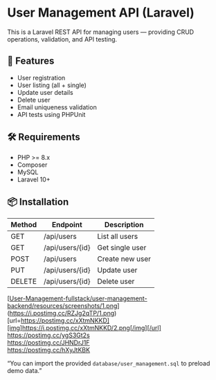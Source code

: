 # User Management API (Laravel)

This is a Laravel REST API for managing users — providing CRUD operations, validation, and API testing.

## 🚀 Features
- User registration
- User listing (all + single)
- Update user details
- Delete user
- Email uniqueness validation
- API tests using PHPUnit

## 🛠 Requirements
- PHP >= 8.x
- Composer
- MySQL
- Laravel 10+

## 📦 Installation


| Method | Endpoint        | Description     |
| ------ | --------------- | --------------- |
| GET    | /api/users      | List all users  |
| GET    | /api/users/{id} | Get single user |
| POST   | /api/users      | Create new user |
| PUT    | /api/users/{id} | Update user     |
| DELETE | /api/users/{id} | Delete user     |


[[User-Management-fullstack/user-management-backend/resources/screenshots/1.png](https://postimg.cc/PChbwX9Z)](https://i.postimg.cc/RZJg2qTP/1.png)  
[url=https://postimg.cc/xXtmNKKD][img]https://i.postimg.cc/xXtmNKKD/2.png[/img][/url]  
https://postimg.cc/ygS3Gt2s  
https://postimg.cc/JHNDrJ1F  
https://postimg.cc/hXyJtKBK  


“You can import the provided `database/user_management.sql` to preload demo data.”



